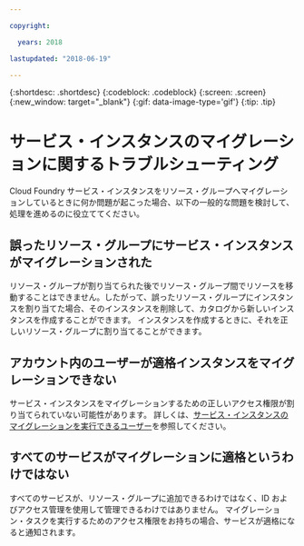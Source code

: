 ```yaml
---

copyright:

  years: 2018

lastupdated: "2018-06-19"

---
```


{:shortdesc: .shortdesc}
{:codeblock: .codeblock}
{:screen: .screen}
{:new_window: target="_blank"}
{:gif: data-image-type='gif'}
{:tip: .tip}

# サービス・インスタンスのマイグレーションに関するトラブルシューティング

Cloud Foundry サービス・インスタンスをリソース・グループへマイグレーションしているときに何か問題が起こった場合、以下の一般的な問題を検討して、処理を進めるのに役立ててください。

## 誤ったリソース・グループにサービス・インスタンスがマイグレーションされた

リソース・グループが割り当てられた後でリソース・グループ間でリソースを移動することはできません。したがって、誤ったリソース・グループにインスタンスを割り当てた場合、そのインスタンスを削除して、カタログから新しいインスタンスを作成することができます。 インスタンスを作成するときに、それを正しいリソース・グループに割り当てることができます。

## アカウント内のユーザーが適格インスタンスをマイグレーションできない

サービス・インスタンスをマイグレーションするための正しいアクセス権限が割り当てられていない可能性があります。 詳しくは、[サービス・インスタンスのマイグレーションを実行できるユーザー](/docs/resources/instance_migration.html#whocanmigrate)を参照してください。

## すべてのサービスがマイグレーションに適格というわけではない

すべてのサービスが、リソース・グループに追加できるわけではなく、ID およびアクセス管理を使用して管理できるわけではありません。 マイグレーション・タスクを実行するためのアクセス権限をお持ちの場合、サービスが適格になると通知されます。
